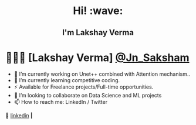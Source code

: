 <h1 align='center'> Hi! :wave:</h1>
<h2 align='center'> I'm Lakshay Verma</h2>


# 👨🏻‍💻 [Lakshay Verma] [@Jn_Saksham](https://www.linkedin.com/in/saksham-jain-007/)


- 🔭 I’m currently working on Unet++ combined with Attention mechanism..
- 🌱 I’m currently learning competitive coding.
- ⚡  Available for Freelance projects/Full-time opportunities.
- 👯 I’m looking to collaborate on Data Science and ML projects
- 📫 How to reach me: LinkedIn / Twitter

👔 [linkedin][linkedin] **|**


[banner]: fsadfas
[linkedin]: https://www.linkedin.com/in/saksham-jain-007/
